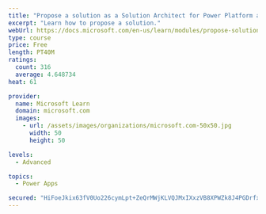 ```yaml
---
title: "Propose a solution as a Solution Architect for Power Platform and Dynamics 365"
excerpt: "Learn how to propose a solution."
webUrl: https://docs.microsoft.com/en-us/learn/modules/propose-solution/
type: course
price: Free
length: PT40M
ratings:
  count: 316
  average: 4.648734
heat: 61

provider:
  name: Microsoft Learn
  domain: microsoft.com
  images:
    - url: /assets/images/organizations/microsoft.com-50x50.jpg
      width: 50
      height: 50

levels:
  - Advanced

topics:
  - Power Apps

secured: "HiFoeJkix63fV0Uo226cymLpt+ZeQrMWjKLVQJMxIXxzVB8XPWZk8J4PGDrfx0GM7S5LRcSsGr+piq9e/rDBuXWhwlL7kZBqDtYJk1beU9DmU05PWA7CuMVnF6/73KlXhA1ICg/Q8Q4jdLnDMewBSfvTgRTDsBR2Cb475qR/In9bjJTAzzk7xZmBLMkjuFqa+REaF+7ySZlG8WB3O5k0oy8XZCM6BYu7ndZlO1uCHUEd3FF6xSV+ho72f1goAczcfEZ3Ufc8PTtZfBistk70HtEcxVgSNyHsGFwZhShDwYiSCfGihkS9mjkuamoamtF2XOBhJDQZU9fkpJricHlWrTO5TnKUCMW0CU+UHvfKV+Ekkz9g8wgFhzBFSoAqlU5ureN88MHyZXI7T2lsKQ3qAg==;/X7118R3ybcnoncu25cYJA=="
---
```


